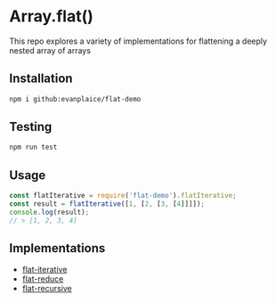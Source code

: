 # Array.flat()

This repo explores a variety of implementations for flattening a deeply nested array of arrays

## Installation

```sh
npm i github:evanplaice/flat-demo
```

## Testing

```sh
npm run test
```

## Usage

```javascript
const flatIterative = require('flat-demo').flatIterative;
const result = flatIterative([1, [2, [3, [4]]]]);
console.log(result);
// > [1, 2, 3, 4]
```

## Implementations

- [flat-iterative][flat.iterative]
- [flat-reduce][flat.reduce]
- [flat-recursive][flat.recursive]

[flat.iterative]: ./docs/flat-iterative.md
[flat.reduce]: ./docs/flat-reduce.md
[flat.recursive]: ./docs/flat-recursive.md
